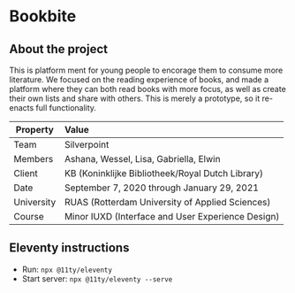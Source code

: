 # Bookbite
## About the project
This is platform ment for young people to encorage them to consume more literature. We focused on the reading experience of books, and made a platform where they can both read books with more focus, as well as create their own lists and share with others. This is merely a prototype, so it re-enacts full functionality.

| Property   | Value                                             |           
| ---------- | :------------------------------------------------ |
| Team       | Silverpoint                                       |
| Members    | Ashana, Wessel, Lisa, Gabriella, Elwin            |
| Client     | KB (Koninklijke Bibliotheek/Royal Dutch Library)  |
| Date       | September 7, 2020 through January 29, 2021        |
| University | RUAS (Rotterdam University of Applied Sciences)   |
| Course     | Minor IUXD (Interface and User Experience Design) |

## Eleventy instructions
- Run: `npx @11ty/eleventy`
- Start server: `npx @11ty/eleventy --serve`
